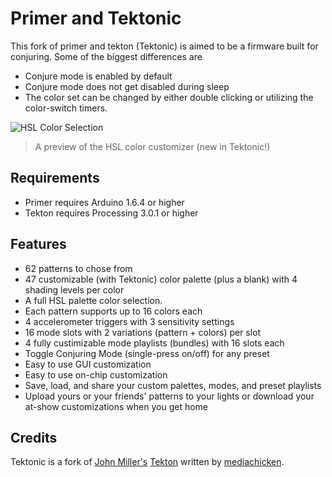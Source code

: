 # Primer and Tektonic

This fork of primer and tekton (Tektonic) is aimed to be a firmware built for conjuring. Some of the biggest differences are

* Conjure mode is enabled by default
* Conjure mode does not get disabled during sleep
* The color set can be changed by either double clicking or utilizing the color-switch timers.


![HSL Color Selection](http://i.imgur.com/AIYhBep.png)
> A preview of the HSL color customizer (new in Tektonic!)


## Requirements
* Primer requires Arduino 1.6.4 or higher
* Tekton requires Processing 3.0.1 or higher


## Features

* 62 patterns to chose from
* 47 customizable (with Tektonic) color palette (plus a blank) with 4 shading levels per color
* A full HSL palette color selection.
* Each pattern supports up to 16 colors each
* 4 accelerometer triggers with 3 sensitivity settings
* 16 mode slots with 2 variations (pattern + colors) per slot
* 4 fully custimizable mode playlists (bundles) with 16 slots each
* Toggle Conjuring Mode (single-press on/off) for any preset
* Easy to use GUI customization
* Easy to use on-chip customization
* Save, load, and share your custom palettes, modes, and preset playlists
* Upload yours or your friends' patterns to your lights or download your at-show customizations when you get home


## Credits
Tektonic is a fork of [John Miller's](https://github.com/iterati) [Tekton](https://github.com/iterati/primer) written by [mediachicken](https://github.com/mediachicken).
